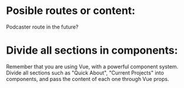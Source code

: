 # Posible routes or content:
Podcaster route in the future?

# Divide all sections in components:
Remember that you are using Vue, with a powerful component system.
Divide all sections such as "Quick About", "Current Projects" into components,
and pass the content of each one through Vue props.